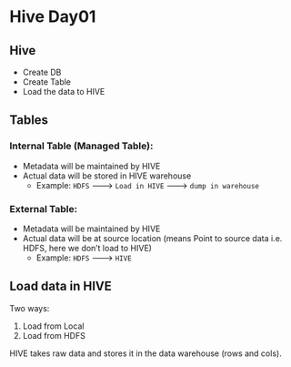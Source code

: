 # Hive Day01



## Hive
- Create DB
- Create Table
- Load the data to HIVE

## Tables
### Internal Table (Managed Table):
- Metadata will be maintained by HIVE
- Actual data will be stored in HIVE warehouse
  - Example: `HDFS` ---> `Load in HIVE` ---> `dump in warehouse`

### External Table:
- Metadata will be maintained by HIVE
- Actual data will be at source location (means Point to source data i.e. HDFS, here we don’t load to HIVE)
  - Example: `HDFS` ---> `HIVE`

## Load data in HIVE
Two ways:
1. Load from Local
2. Load from HDFS

HIVE takes raw data and stores it in the data warehouse (rows and cols).
